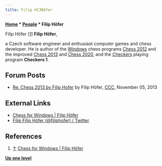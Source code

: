 ```yaml
---
title: Filip HC3B6fer
---
```

**[Home](Home "Home") * [People](People "People") * Filip Höfer**

[](https://www.filiphofer.com/en/) Filip Höfer <a id="cite-note-1" href="#cite-ref-1">[1]</a>
**Filip Höfer**,

a Czech software engineer and enthusiast computer games and chess developer. He is author of the [Windows](Windows "Windows") chess programs [Chess 2012](Chess_2020#2012 "Chess 2020")
and the improved [Chess 2013](Chess_2020#2013 "Chess 2020") and [Chess 2020](Chess_2020 "Chess 2020"), and the [Checkers](Checkers "Checkers") playing program **Checkers 1**.

## Forum Posts

- [Re: Chess 2013 by Filip Hofer](http://www.talkchess.com/forum/viewtopic.php?t=49458&start=2) by Filip Höfer, [CCC](CCC "CCC"), November 05, 2013

## External Links

- [Chess for Windows | Filip Höfer](https://www.filiphofer.com/en/)
- [Filip Filip Höfer (@filiphofer) / Twitter](https://twitter.com/filiphofer)

## References

1. <a id="cite-ref-1" href="#cite-note-1">↑</a> [Chess for Windows | Filip Höfer](https://www.filiphofer.com/en/)

**[Up one level](People "People")**

